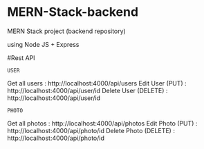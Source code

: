 # MERN-Stack-backend
MERN Stack project (backend repository)

using Node JS + Express 

#Rest API

```
USER
```

Get all users  : http://localhost:4000/api/users
Edit User (PUT) : http://localhost:4000/api/user/id
Delete User (DELETE) : http://localhost:4000/api/user/id

```
PHOTO
```

Get all photos  : http://localhost:4000/api/photos
Edit Photo (PUT) : http://localhost:4000/api/photo/id
Delete Photo (DELETE) : http://localhost:4000/api/photo/id
